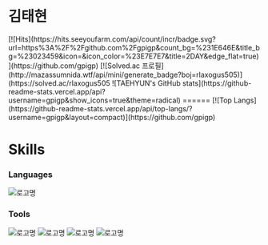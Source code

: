 # 김태현

<a>
[![Hits](https://hits.seeyoufarm.com/api/count/incr/badge.svg?url=https%3A%2F%2Fgithub.com%2Fgpigp&count_bg=%231E646E&title_bg=%23023459&icon=&icon_color=%23E7E7E7&title=2DAY&edge_flat=true)](https://github.com/gpigp)
[![Solved.ac
프로필](http://mazassumnida.wtf/api/mini/generate_badge?boj=rlaxogus505)](https://solved.ac/rlaxogus505
![TAEHYUN's GitHub stats](https://github-readme-stats.vercel.app/api?username=gpigp&show_icons=true&theme=radical)
</a>
======
[![Top Langs](https://github-readme-stats.vercel.app/api/top-langs/?username=gpigp&layout=compact)](https://github.com/gpigp)

# Skills
### Languages
![로고명](https://img.shields.io/badge/Python-3776AB.svg?&style=for-the-badge&logo=Python&logoColor=white)

### Tools
![로고명](https://img.shields.io/badge/GitHub-181717.svg?&style=for-the-badge&logo=GitHub&logoColor=white)
![로고명](https://img.shields.io/badge/Docker-2496ED.svg?&style=for-the-badge&logo=Docker&logoColor=white)
![로고명](https://img.shields.io/badge/Jupyter-F37626.svg?&style=for-the-badge&logo=Jupyter&logoColor=white)
![로고명](https://img.shields.io/badge/PyTorch-EE4C2C.svg?&style=for-the-badge&logo=PyTorch&logoColor=white)

<!--
**gpigp/gpigp** is a ✨ _special_ ✨ repository because its `README.md` (this file) appears on your GitHub profile.

Here are some ideas to get you started:

- 🔭 I’m currently working on ...
- 🌱 I’m currently learning ...
- 👯 I’m looking to collaborate on ...
- 🤔 I’m looking for help with ...
- 💬 Ask me about ...
- 📫 How to reach me: ...
- 😄 Pronouns: ...
- ⚡ Fun fact: ...
-->
